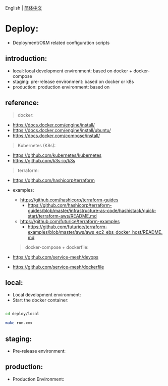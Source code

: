 English | [简体中文](readme.md)


# Deploy:

- Deployment/O&M related configuration scripts


## introduction:

- local: local development environment: based on docker + docker-compose
- staging: pre-release environment: based on docker or k8s
- production: production environment: based on



## reference:

> docker:

- https://docs.docker.com/engine/install/
- https://docs.docker.com/engine/install/ubuntu/
- https://docs.docker.com/compose/install/

> Kubernetes (K8s):

- https://github.com/kubernetes/kubernetes
- https://github.com/k3s-io/k3s


> terraform:

- https://github.com/hashicorp/terraform
- examples:
    - https://github.com/hashicorp/terraform-guides
        - https://github.com/hashicorp/terraform-guides/blob/master/infrastructure-as-code/hashistack/quick-start/terraform-aws/README.md
    - https://github.com/futurice/terraform-examples
        - https://github.com/futurice/terraform-examples/blob/master/aws/aws_ec2_ebs_docker_host/README.md
     > docker-compose + dockerfile:

- https://github.com/service-mesh/devops
- https://github.com/service-mesh/dockerfile



## local:

- Local development environment:
- Start the docker container:

```bash

cd deploy/local

make run.xxx

```


## staging:

- Pre-release environment:


## production:

- Production Environment:
